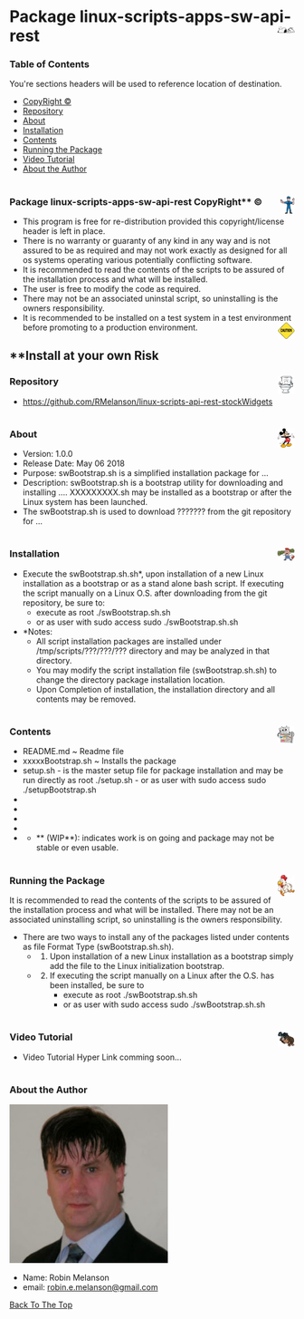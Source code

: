 # Package linux-scripts-apps-sw-api-rest<img src="./images/Rest1.png" width="6%" align= "right">
### Table of Contents
You're sections headers will be used to reference location of destination.

- [CopyRight ©](#CopyRight)
- [Repository](#Repository)
- [About](#About)
- [Installation](#Installation)
- [Contents](#Contents)
- [Running the Package](#Running-the-Package)
- [Video Tutorial](#Video-Tutoria)
- [About the Author](#About-the-Author)
#
### <b>Package linux-scripts-apps-sw-api-rest CopyRight** ©</b> <img src="./images/policeman.png" width="5%" align= "right">

- This program is free for re-distribution provided this copyright/license header is left in place.  
- There is no warranty or guaranty of any kind in any way and is not assured to be as required and may not work exactly as designed for all os systems operating various potentially conflicting software.  
- It is recommended to read the contents of the scripts to be assured of the installation process and what will be installed. 
- The user is free to modify the code as required. 
- There may not be an associated uninstal script, so uninstalling is the owners responsibility.
- It is recommended to be installed on a test system in a test environment before promoting to a production environment.<img src="https://github.com/RMelanson/linux-scripts-bootstraps/blob/master/images/caution.png" width="6%" align= "right">
## <b>**Install at your own Risk</b>
### Repository<img src="https://github.com/RMelanson/linux-scripts-bootstraps/blob/master/images/repository.png" width="6%" align= "right">
- https://github.com/RMelanson/linux-scripts-api-rest-stockWidgets
#
### About<img src="./images/aboutMickey.png" width="6%" align= "right">
- Version: 1.0.0
- Release Date: May 06 2018
- Purpose: swBootstrap.sh is a simplified installation package for ...
- Description: swBootstrap.sh is a  bootstrap utility for downloading and installing .... XXXXXXXXX.sh may be installed as a bootstrap or after the Linux system has been launched. 
- The swBootstrap.sh is used to download ??????? from the git repository for ...
#
### Installation<img src="./images/installation.png" width="6%" align= "right">
- Execute the swBootstrap.sh.sh*, upon installation of a new Linux installation as a bootstrap or as a stand alone bash script. If executing the script manually on a Linux O.S. after downloading from the git repository, be sure to:
  - execute as root ./swBootstrap.sh.sh
  - or as user with sudo access sudo ./swBootstrap.sh.sh
- *Notes: 
    - All script installation packages are installed under /tmp/scripts/???/???/??? directory and may be analyzed in that directory.
    - You may modify the script installation file (swBootstrap.sh.sh) to change the directory package installation location.
    - Upon Completion of installation, the installation directory and all contents may be removed.
#
### Contents <img src="./images/contents.png" width="6%" align= "right">

- README.md ~ Readme file
- xxxxxBootstrap.sh  ~ Installs the package
- setup.sh - is the master setup file for package installation and may be run directly as root ./setup.sh
       - or as user with sudo access sudo ./setupBootstrap.sh
-
-
-
-
- 
   - ** (WIP**): indicates work is on going and package may not be stable or even usable.
#
### Running the Package<img src="./images/running.png" width="6%" align= "right">
It is recommended to read the contents of the scripts to be assured of the installation process and what will be installed.  There may not be an associated uninstalling script, so uninstalling is the owners responsibility.
- There are two ways to install any of the packages listed under contents as file Format Type (swBootstrap.sh.sh).
  - 1. Upon installation of a new Linux installation as a bootstrap simply add the file to the Linux initialization bootstrap.
  - 2. If executing the script manually on a Linux after the O.S. has been installed, be sure to
       - execute as root ./swBootstrap.sh.sh
       - or as user with sudo access sudo ./swBootstrap.sh.sh
#
### Video Tutorial<img src="./images/video.png" width="6%" align= "right">
- Video Tutorial Hyper Link comming soon...
#
### About the Author
![Author Image](https://github.com/RMelanson/profile/blob/master/RobinPhoto.jpg)
- Name: Robin Melanson
- email: robin.e.melanson@gmail.com

[Back To The Top](#Package-Linux-scripts-bootstraps)
